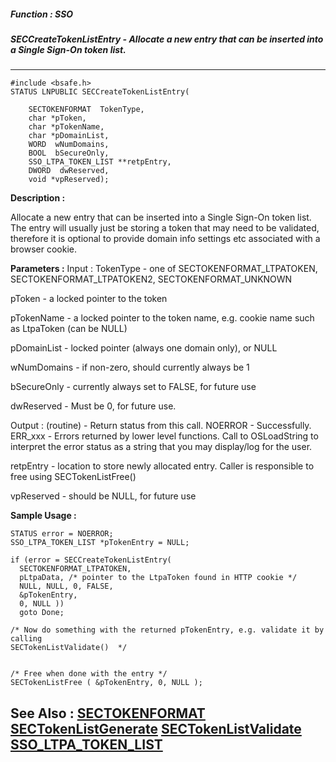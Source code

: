 ##### Function : SSO
##### SECCreateTokenListEntry - Allocate a new entry that can be inserted into a Single Sign-On  token list.
---
```
#include <bsafe.h>
STATUS LNPUBLIC SECCreateTokenListEntry(

	SECTOKENFORMAT  TokenType,
	char *pToken,
	char *pTokenName,
	char *pDomainList,
	WORD  wNumDomains,
	BOOL  bSecureOnly,
	SSO_LTPA_TOKEN_LIST **retpEntry,
	DWORD  dwReserved,
	void *vpReserved);
```
**Description :**

Allocate a new entry that can be inserted into a Single Sign-On  token list.  
The entry will usually just be storing a token that may need to be validated, 
therefore it is optional to provide domain info settings etc associated with a 
browser cookie.

**Parameters :**
Input :
TokenType  -  one of SECTOKENFORMAT_LTPATOKEN, SECTOKENFORMAT_LTPATOKEN2, SECTOKENFORMAT_UNKNOWN

pToken  -  a locked pointer to the token

pTokenName  -  a locked pointer to the token name, e.g. cookie name such as LtpaToken (can be NULL)

pDomainList  -  locked pointer (always one domain only), or NULL

wNumDomains  -  if non-zero, should currently always be 1

bSecureOnly  -  currently always set to FALSE, for future use

dwReserved  -  Must be 0, for future use.

Output :
(routine)  -  Return status from this call.
	NOERROR - Successfully.
	ERR_xxx - Errors returned by lower level functions.  Call to OSLoadString to interpret the error status as a string that you may display/log for the user.


retpEntry  -  location to store newly allocated entry.  Caller is responsible to free using SECTokenListFree()

vpReserved  -  should be NULL, for future use


**Sample Usage :**
```
STATUS error = NOERROR;
SSO_LTPA_TOKEN_LIST *pTokenEntry = NULL;

if (error = SECCreateTokenListEntry( 
  SECTOKENFORMAT_LTPATOKEN, 
  pLtpaData, /* pointer to the LtpaToken found in HTTP cookie */ 
  NULL, NULL, 0, FALSE, 
  &pTokenEntry, 
  0, NULL ))
  goto Done;

/* Now do something with the returned pTokenEntry, e.g. validate it by calling 
SECTokenListValidate()  */


/* Free when done with the entry */
SECTokenListFree ( &pTokenEntry, 0, NULL );
```
**See Also :**
[SECTOKENFORMAT](/domino-c-api-docs/reference/Data/SECTOKENFORMAT)
[SECTokenListGenerate](/domino-c-api-docs/reference/Func/SECTokenListGenerate)
[SECTokenListValidate](/domino-c-api-docs/reference/Func/SECTokenListValidate)
[SSO_LTPA_TOKEN_LIST](/domino-c-api-docs/reference/Data/SSO_LTPA_TOKEN_LIST)
---
